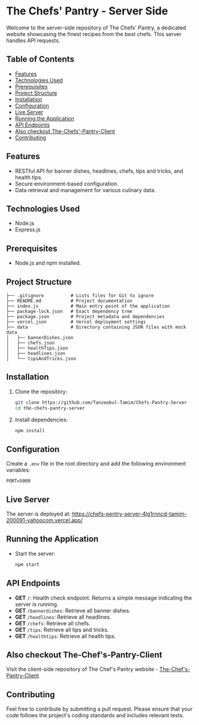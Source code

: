 # The Chefs' Pantry - Server Side

Welcome to the server-side repository of The Chefs' Pantry, a dedicated website showcasing the finest recipes from the best chefs. This server handles API requests.

## Table of Contents
- [Features](#features)
- [Technologies Used](#technologies-used)
- [Prerequisites](#prerequisites)
- [Project Structure](#project-structure)
- [Installation](#installation)
- [Configuration](#configuration)
- [Live Server](#live-server)
- [Running the Application](#running-the-application)
- [API Endpoints](#api-endpoints)
- [Also checkout The-Chefs'-Pantry-Client](#also-checkout-the-chefs-pantry-client)
- [Contributing](#contributing)

## Features

- RESTful API for banner dishes, headlines, chefs, tips and tricks, and health tips.
- Secure environment-based configuration.
- Data retrieval and management for various culinary data.

## Technologies Used

- Node.js
- Express.js

## Prerequisites

- Node.js and npm installed.

## Project Structure

```
├── .gitignore          # Lists files for Git to ignore
├── README.md           # Project documentation
├── index.js            # Main entry point of the application
├── package-lock.json   # Exact dependency tree
├── package.json        # Project metadata and dependencies
├── vercel.json         # Vercel deployment settings
├── data                # Directory containing JSON files with mock data
│   ├── bannerDishes.json
│   ├── chefs.json
│   ├── healthTips.json
│   ├── headlines.json
│   └── tipsAndTricks.json
```

## Installation

1. Clone the repository:
    ```bash
    git clone https://github.com/Tanzeebul-Tamim/Chefs-Pantry-Server
    cd the-chefs-pantry-server
    ```

2. Install dependencies:
    ```bash
    npm install
    ```

## Configuration

Create a `.env` file in the root directory and add the following environment variables:

```
PORT=5000
```

## Live Server

The server is deployed at: https://chefs-pentry-server-4lg1rnncd-tamim-200091-yahoocom.vercel.app/

## Running the Application

- Start the server:
    ```bash
    npm start
    ```

## API Endpoints

- **GET** `/`: Health check endpoint. Returns a simple message indicating the server is running.
- **GET** `/bannerdishes`: Retrieve all banner dishes.
- **GET** `/headlines`: Retrieve all headlines.
- **GET** `/chefs`: Retrieve all chefs.
- **GET** `/tips`: Retrieve all tips and tricks.
- **GET** `/healthtips`: Retrieve all health tips.

## Also checkout The-Chef's-Pantry-Client

Visit the client-side repository of The Chef's Pantry website - [The-Chef's-Pantry-Client](https://github.com/Tanzeebul-Tamim/Chefs-Pantry-Client)

## Contributing

Feel free to contribute by submitting a pull request. Please ensure that your code follows the project's coding standards and includes relevant tests.
